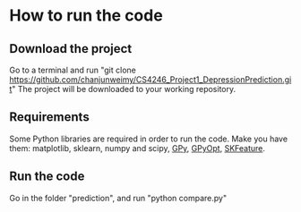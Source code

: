 # How to run the code

## Download the project
Go to a terminal and run "git clone https://github.com/chanjunweimy/CS4246_Project1_DepressionPrediction.git"
The project will be downloaded to your working repository.

##  Requirements
Some Python libraries are required in order to run the code.
Make you have them: matplotlib, sklearn, numpy and scipy, [GPy](https://github.com/SheffieldML/GPy), [GPyOpt](https://github.com/SheffieldML/GPyOpt), [SKFeature](https://github.com/jundongl/scikit-feature).

## Run the code
Go in the folder "prediction", and run "python compare.py"
